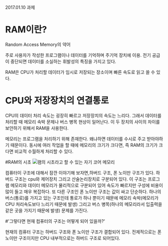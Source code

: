 2017.01.10 과제

RAM이란?
========

Random Access Memory의 약어

주로 사용자가 작성한 프로그램이나 데이터를 기억하며 주기억 장치에 이용.
전기 공급이 중단되면 데이터를 소실하는 휘발성의 특징을 가지고 있다.

RAM은 CPU가 처리할 데이터가 임시로 저장되는 장소이며 빠른 속도로 읽고 쓸 수 있다.


CPU와 저장장치의 연결통로
=====================

CPU의 데이터 처리 속도는 굉장히 빠르고 저장장치의 속도는 느리다. 그래서 데이터를 처리할 때 메모리 속박 문제나 버스 병목 현상이 일어난다. 이 두 장치의 사이의 차이를 보안하기 위해서 RAM을 사용한다. 

메모리는 프로그램을 처리하기 위해 존재한다. 왜냐하면 데이터를 수시로 주고 받아야하기 때문이다. 동시에 여러 작업을 할 때에 메모리의 크기가 크다면, 즉 RAM의 크기가 크다면 비교적 수월하게 처리할 수 있다.


#RAM의 시초
![램의 시초라고 할 수 있는 자기 코어 메모리](https://brunch.co.kr/@yyja/192)


	
컴퓨터이 구조에 대해서 잠깐 이야기해 보자면,하버드 구조, 폰 노이만 구조가 있다. 
하버드 구조는 cpu와 제어장치 그리고 산술논리장치로 구분되어 있다. 이 구조는 프로그램 메모리와 데이터 메모리가 물리적으로 구분되어 있어 속도가 빠르지만 구성에 비용이 많이 들고 매우 복잡하다. 
또 다른 구조인 폰 노이만 구조는 값이 싸고 단순하다.  하나의 버스(통로)를 가지고 있는 구조인데 통로가 하나 뿐이기 때문에 메모리 속박(메모리가 CPU 처리속도보다 느리기 때문에 발생) 그리고 버스 병목(하나의 메모리라서 입출력을 같은 곳을 가지기 때문에 발생) 문제를 가진다.
 
#'그렇다면 현재 컴퓨터의 구조는 어떻게 되어 있을까?'

현재의 컴퓨터 구조는 하버드 구조와 폰 노이만 구조가 결합되어 있다. 
전제적으로는 폰 노이만 구조이지만 CPU 내부적으로는 하버드 구조로 되어있다.
 

